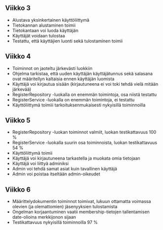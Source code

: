 ## Viikko 3
- Alustava yksinkertainen käyttöliittymä
- Tietokannan alustaminen toimii
- Tietokantaan voi luoda käyttäjän
- Käyttäjät voidaan tulostaa
- Testattu, että käyttäjien luonti sekä tulostaminen toimii

## Viikko 4
- Toiminnot on jaoteltu järkevästi luokkiin
- Ohjelma tarkistaa, että uuden käyttäjän käyttäjätunnus sekä salasana ovat määritellyn kaltaisia ennen käyttäjän luomista
- Käyttäjä voi kirjautua sisään (kirjautuneena ei voi toki tehdä vielä mitään järkevää)
- RegisterRepository -luokalla on enemmän toimintoja, osa niistä testattu
- RegisterService -luokalla on enemmän toimintoja, ei testattu
- Käyttöliittymä toimiii tarkoituksenmukaisesti nykyisillä toiminnoilla

## Viikko 5
- RegisterRepository -luokan toiminnot valmiit, luokan testikattavuus 100 %
- RegisterService -luokalla suurin osa toiminnoista, luokan testikattavuus 54 %
- Käyttöliittymä toimii
- Käyttäjä voi kirjautuneena tarkastella ja muokata omia tietojaan
- Käyttäjä voi liittyä adminiksi
- Admin voi tehdä samat asiat kuin tavallinen käyttäjä
- Admin voi poistaa itseltään admin-oikeudet

## Viikko 6
- Määrittelydokumentin toiminnot toimivat, lukuun ottamatta voimassa olevien (ja olemattomien) jäsenyyksien tulostamista
- Ongelman korjaantuminen vaatii membership-tietojen tallentamisen date-olioina merkkijonon sijaan
- Testikattavuus nykyisillä toiminnoilla 97 %
